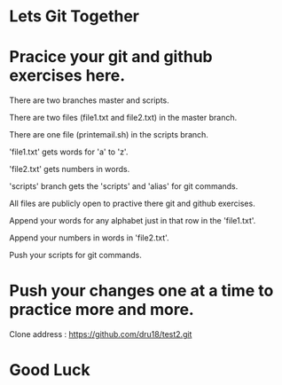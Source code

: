 # Lets Git Together


# Pracice your git and github exercises here.


There are two branches master and scripts.

There are two files (file1.txt and file2.txt) in the master branch.

There are one file (printemail.sh) in the scripts branch.


'file1.txt' gets words for 'a' to 'z'.

'file2.txt' gets numbers in words.

'scripts' branch gets the 'scripts' and 'alias' for git commands.


All files are publicly open to practive there git and github exercises.

Append your words for any alphabet just in that row in the 'file1.txt'.

Append your numbers in words in 'file2.txt'.

Push your scripts for git commands.

# Push your changes one at a time to practice more and more.

Clone address : https://github.com/dru18/test2.git

# Good Luck
